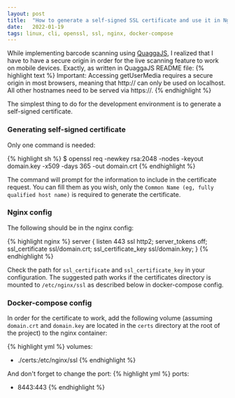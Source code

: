 ```yaml
---
layout: post
title:  "How to generate a self-signed SSL certificate and use it in Nginx in docker-compose"
date:   2022-01-19
tags: linux, cli, openssl, ssl, nginx, docker-compose
---
```


While implementing barcode scanning using [QuaggaJS][quaggajs-repo], I realized that I have to have a secure origin 
in order for the live scanning feature to work on mobile devices. Exactly, as written in QuaggaJS README file:
{% highlight text %}
Important: Accessing getUserMedia requires a secure origin in most browsers, 
meaning that http:// can only be used on localhost. 
All other hostnames need to be served via https://. 
{% endhighlight %}

The simplest thing to do for the development environment is to generate a self-signed certificate.

<!--more-->

### Generating self-signed certificate

Only one command is needed:

{% highlight sh %}
$ openssl req -newkey rsa:2048 -nodes -keyout domain.key -x509 -days 365 -out domain.crt
{% endhighlight %}

The command will prompt for the information to include in the certificate request. You can fill them as you wish,
only the `Common Name (eg, fully qualified host name)` is required to generate the certificate.

### Nginx config

The following should be in the nginx config:

{% highlight nginx %}
server {
    listen      443 ssl http2;
    server_tokens off;
    ssl_certificate ssl/domain.crt;
    ssl_certificate_key ssl/domain.key;
}
{% endhighlight %}

Check the path for `ssl_certificate` and `ssl_certificate_key` in your configuration.
The suggested path works if the certificates directory is mounted to `/etc/nginx/ssl` as described below in 
docker-compose config.

### Docker-compose config

In order for the certificate to work, add the following volume (assuming `domain.crt` and `domain.key` are located in
 the `certs` directory at the root of the project) to the nginx container:

{% highlight yml %}
volumes:
  - ./certs:/etc/nginx/ssl
{% endhighlight %}
    
And don't forget to change the port:
{% highlight yml %}
ports:
  - 8443:443
{% endhighlight %}


[quaggajs-repo]: https://github.com/serratus/quaggaJS
